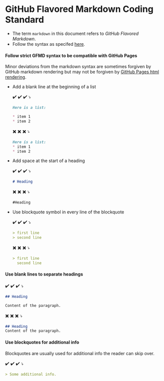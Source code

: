 # GitHub Flavored Markdown Coding Standard

* The term `markdown` in this document refers to _GitHub Flavored Markdown_.
* Follow the syntax as specifed [here](https://guides.github.com/features/mastering-markdown/).

#### Follow strict GFMD syntax to be compatible with GitHub Pages 

Minor deviations from the markdown syntax are sometimes forgiven by GitHub markdown rendering but may not be forgiven
by [GitHub Pages html rendering](https://github.com/blog/2289-publishing-with-github-pages-now-as-easy-as-1-2-3). 

* Add a blank line at the beginning of a list
  
  :heavy_check_mark: :heavy_check_mark: :heavy_check_mark: :arrow_heading_down:
  ```markdown
  Here is a list:

  * item 1
  * item 2
  ```
  :heavy_multiplication_x: :heavy_multiplication_x: :heavy_multiplication_x: :arrow_heading_down:
  ```markdown
  Here is a list:
  * item 1
  * item 2
  ```
  
* Add space at the start of a heading
  
  :heavy_check_mark: :heavy_check_mark: :heavy_check_mark: :arrow_heading_down:
  ```markdown
  # Heading
  ```
  :heavy_multiplication_x: :heavy_multiplication_x: :heavy_multiplication_x: :arrow_heading_down:
  ```markdown
  #Heading
  ```

* Use blockquote symbol in every line of the blockquote
  
  :heavy_check_mark: :heavy_check_mark: :heavy_check_mark: :arrow_heading_down:
  ```markdown
  > first line
  > second line
  ```
  :heavy_multiplication_x: :heavy_multiplication_x: :heavy_multiplication_x: :arrow_heading_down:
  ```markdown
  > first line
    second line
  ```

#### Use blank lines to separate headings
 
:heavy_check_mark: :heavy_check_mark: :heavy_check_mark: :arrow_heading_down:
```markdown
## Heading

Content of the paragraph.
```
:heavy_multiplication_x: :heavy_multiplication_x: :heavy_multiplication_x: :arrow_heading_down:
```markdown
## Heading
Content of the paragraph.
```

#### Use blockquotes for additional info

Blockquotes are usually used for additional info the reader can skip over. 

:heavy_check_mark: :heavy_check_mark: :heavy_check_mark: :arrow_heading_down:
```markdown
> Some additional info.
```